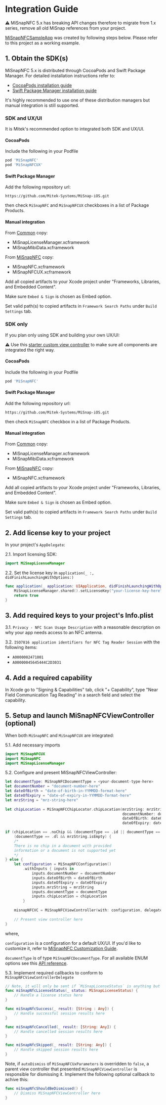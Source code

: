 # Integration Guide

:warning: MiSnapNFC 5.x has breaking API changes therefore to migrate from 1.x series, remove all old MiSnap references from your project.

[MiSnapNFCSampleApp](../../../Examples/Apps/MiSnapNFC/MiSnapNFCSampleApp) was created by following steps below. Please refer to this project as a working example.

## 1. Obtain the SDK(s)
MiSnapNFC 5.x is distributed through CocoaPods and Swift Package Manager. For detailed installation instructions refer to:
* [CocoaPods installation guide](https://guides.cocoapods.org/using/using-cocoapods.html)
* [Swift Package Manager installation guide](https://developer.apple.com/documentation/swift_packages/adding_package_dependencies_to_your_app)

It's highly recommended to use one of these distribution managers but manual integration is still supported.

### SDK and UX/UI
It is Mitek's recommended option to integrated both SDK and UX/UI.

#### CocoaPods

Include the following in your Podfile

```Ruby
pod 'MiSnapNFC'
pod 'MiSnapNFCUX'
```
#### Swift Package Manager

Add the following repository url:

`https://github.com/Mitek-Systems/MiSnap-iOS.git`

then check `MiSnapNFC` and `MiSnapNFCUX` checkboxes in a list of Package Products.

#### Manual integration

From [Common](../../../SDKs/Common) copy:
* MiSnapLicenseManager.xcframework
* MiSnapMibiData.xcframework

From [MiSnapNFC](../../../SDKs/MiSnapNFC) copy:
* MiSnapNFC.xcframework
* MiSnapNFCUX.xcframework

Add all copied artifacts to your Xcode project under "Frameworks, Libraries, and Embedded Content". 

Make sure `Embed & Sign` is chosen as Embed option.

Set valid path(s) to copied artifacts in `Framework Search Paths` under `Build Settings` tab.

### SDK only

If you plan only using SDK and building your own UX/UI:

:warning: Use this [starter custom view controller](../../../Examples/Snippets/MiSnapNFC/CustomNFCViewController.swift) to make sure all components are integrated the right way.

#### CocoaPods

Include the following in your Podfile

```Ruby
pod 'MiSnapNFC'
```
#### Swift Package Manager

Add the following repository url:

`https://github.com/Mitek-Systems/MiSnap-iOS.git`

then check `MiSnapNFC` checkbox in a list of Package Products.

#### Manual integration

From [Common](../../../SDKs/Common) copy:
* MiSnapLicenseManager.xcframework
* MiSnapMibiData.xcframework

From [MiSnapNFC](../../../SDKs/MiSnapNFC) copy:
* MiSnapNFC.xcframework

Add all copied artifacts to your Xcode project under "Frameworks, Libraries, and Embedded Content". 

Make sure `Embed & Sign` is chosen as Embed option.

Set valid path(s) to copied artifacts in `Framework Search Paths` under `Build Settings` tab.

## 2. Add license key to your project

In your project's `AppDelegate`:

2.1. Import licensing SDK:
```Swift
import MiSnapLicenseManager
```
2.2. Set the license key in `application(_ :, didFinishLaunchingWithOptions:)`

```Swift
func application(_ application: UIApplication, didFinishLaunchingWithOptions launchOptions: [UIApplication.LaunchOptionsKey: Any]?) -> Bool {
    MiSnapLicenseManager.shared().setLicenseKey("your-license-key-here")
    return true
}
```

## 3. Add required keys to your project's Info.plist

3.1. `Privacy - NFC Scan Usage Description` with a reasonable description on why your app needs access to an NFC antenna.

3.2. `ISO7816 application identifiers for NFC Tag Reader Session` with the following items:
* `A0000002471001`
* `A00000045645444C2D3031`

## 4. Add a required capability

In Xcode go to "Signing & Capabilities" tab, click "+ Capability", type "Near Field Communication Tag Reading" in a search field and select the capability.

## 5. Setup and launch MiSnapNFCViewController (optional)

When both `MiSnapNFC` and `MiSnapNFCUX` are integrated:

5.1. Add necessary imports
```Swift
import MiSnapNFCUX
import MiSnapNFC
import MiSnapLicenseManager
```
5.2. Configure and present MiSnapNFCViewController:
```Swift
let documentType: MiSnapNFCDocumentType = <your-document-type-here>
let documentNumber = "document-number-here"
let dateOfBirth = "date-of-birth-in-YYMMDD-format-here"
let dateOfExpiry = "date-of-expiry-in-YYMMDD-format-here"
let mrzString = "mrz-string-here"
        
let chipLocation = MiSnapNFCChipLocator.chipLocation(mrzString: mrzString,
                                                     documentNumber: documentNumber,
                                                     dateOfBirth: dateOfBirth,
                                                     dateOfExpiry: dateOfExpiry)

if (chipLocation == .noChip && (documentType == .id || documentType == .passport)) ||
    (documentType == .dl && mrzString.isEmpty) {
    /* 
    There is no chip in a document with provided 
    information or a document is not supported yet
    */
} else {
    let configuration = MiSnapNFCConfiguration()
        .withInputs { inputs in
            inputs.documentNumber = documentNumber
            inputs.dateOfBirth = dateOfBirth
            inputs.dateOfExpiry = dateOfExpiry
            inputs.mrzString = mrzString
            inputs.documentType = documentType
            inputs.chipLocation = chipLocation
        }
    
    misnapNFCVC = MiSnapNFCViewController(with: configuration, delegate: self)
    
    // Present view controller here
}
```
where,

`configuration` is a configuration for a default UX/UI. If you'd like to customize it, refer to [MiSnapNFC Customization Guide](customization_guide.md).

`documentType` is of type `MiSnapNFCDocumentType`. For all available ENUM options see this [API reference](https://htmlpreview.github.io/?https://github.com/Mitek-Systems/MiSnap-iOS/blob/main/Docs/API/MiSnapNFC/MiSnapNFC/Enums/MiSnapNFCDocumentType.html).

5.3. Implement required callbacks to conform to `MiSnapNFCViewControllerDelegate`

```Swift
// Note, it will only be sent if `MiSnapLicenseStatus` is anything but `.valid`
func miSnapNfcLicenseStatus(_ status: MiSnapLicenseStatus) {
    // Handle a license status here
}

func miSnapNfcSuccess(_ result: [String : Any]) {
    // Handle successful session results here
}

func miSnapNfcCancelled(_ result: [String: Any]) {
    // Handle cancelled session results here
}

func miSnapNfcSkipped(_ result: [String: Any]) {
    // Handle skipped session results here
}
```
Note, if `autoDismiss` of `MiSnapNFCUxParameters` is overridden to `false`, a parent view controller that presented `MiSnapNFCViewController` is responsible for dismissing it. Implement the following optional callback to achive this:
```Swift
func miSnapNfcShouldBeDismissed() {
    // Dismiss MiSnapNFCViewController here
}
```
